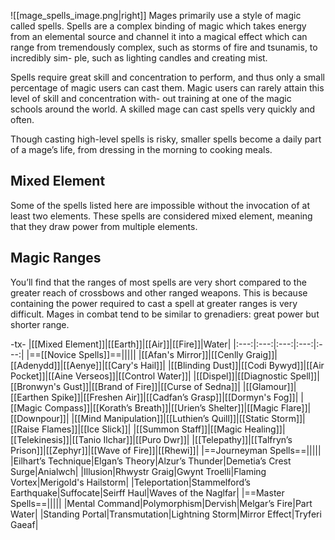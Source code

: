 ![[mage_spells_image.png|right]]
Mages primarily use a style of magic called spells. Spells are a complex binding of magic which takes energy from an elemental source and channel it into a magical effect which can range from tremendously complex, such as storms of fire and tsunamis, to incredibly sim- ple, such as lighting candles and creating mist. 

Spells require great skill and concentration to perform, and thus only a small percentage of magic users can cast them. Magic users can rarely attain this level of skill and concentration with- out training at one of the magic schools around the world. A skilled mage can cast spells very quickly and often. 

Though casting high-level spells is risky, smaller spells become a daily part of a mage’s life, from dressing in the morning to cooking meals.

## Mixed Element
Some of the spells listed here are impossible without the invocation of at least two elements. These spells are considered mixed element, meaning that they draw power from multiple elements.

## Magic Ranges
You’ll find that the ranges of most spells are very short compared to the greater reach of crossbows and other ranged weapons. This is because containing the power required to cast a spell at greater ranges is very difficult. Mages in combat tend to be similar to grenadiers: great power but shorter range.

-tx-
|[[Mixed Element]]|[[Earth]]|[[Air]]|[[Fire]]|Water|
|:---:|:---:|:---:|:---:|:---:|
|==[[Novice Spells]]==|||||
|[[Afan's Mirror]]|[[Cenlly Graig]]|[[Adenydd]]|[[Aenye]]|[[Cary's Hail]]|
|[[Blinding Dust]]|[[Codi Bywyd]]|[[Air Pocket]]|[[Aine Verseos]]|[[Control Water]]|
|[[Dispel]]|[[Diagnostic Spell]]|[[Bronwyn's Gust]]|[[Brand of Fire]]|[[Curse of Sedna]]|
|[[Glamour]]|[[Earthen Spike]]|[[Freshen Air]]|[[Cadfan’s Grasp]]|[[Dormyn's Fog]]|
|[[Magic Compass]]|[[Korath’s Breath]]|[[Urien’s Shelter]]|[[Magic Flare]]|[[Downpour]]|
|[[Mind Manipulation]]|[[Luthien’s Quill]]|[[Static Storm]]|[[Raise Flames]]|[[Ice Slick]]|
|[[Summon Staff]]|[[Magic Healing]]|[[Telekinesis]]|[[Tanio Ilchar]]|[[Puro Dwr]]|
|[[Telepathy]]|[[Talfryn’s Prison]]|[[Zephyr]]|[[Wave of Fire]]|[[Rhewi]]|
|==Journeyman Spells==|||||
|Eilhart’s Technique|Elgan’s Theory|Alzur’s Thunder|Demetia’s Crest Surge|Anialwch|
|Illusion|Rhwystr Graig|Gwynt Troelli|Flaming Vortex|Merigold's Hailstorm|
|Teleportation|Stammelford’s Earthquake|Suffocate|Seirff Haul|Waves of the Naglfar|
|==Master Spells==|||||
|Mental Command|Polymorphism|Dervish|Melgar’s Fire|Part Water|
|Standing Portal|Transmutation|Lightning Storm|Mirror Effect|Tryferi Gaeaf|

